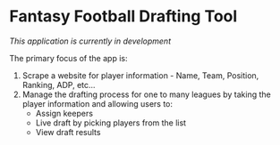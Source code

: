 # Fantasy Football Drafting Tool

*This application is currently in development*

The primary focus of the app is:

1. Scrape a website for player information - Name, Team, Position, Ranking, ADP, etc...
2. Manage the drafting process for one to many leagues by taking the player information and allowing users to:
	* Assign keepers
	* Live draft by picking players from the list
	* View draft results
